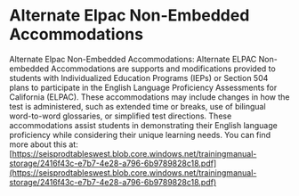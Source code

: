 # Alternate Elpac Non-Embedded Accommodations
Alternate Elpac Non-Embedded Accommodations: Alternate ELPAC Non-embedded Accommodations are supports and modifications provided to students with Individualized Education Programs (IEPs) or Section 504 plans to participate in the English Language Proficiency Assessments for California (ELPAC). These accommodations may include changes in how the test is administered, such as extended time or breaks, use of bilingual word-to-word glossaries, or simplified test directions. These accommodations assist students in demonstrating their English language proficiency while considering their unique learning needs.
You can find more about this at: [https://seisprodtableswest.blob.core.windows.net/trainingmanual-storage/2416f43c-e7b7-4e28-a796-6b9789828c18.pdf](https://seisprodtableswest.blob.core.windows.net/trainingmanual-storage/2416f43c-e7b7-4e28-a796-6b9789828c18.pdf)